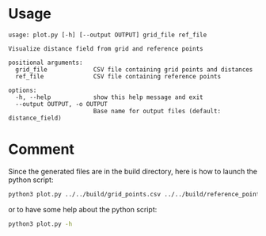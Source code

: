 # Usage
```
usage: plot.py [-h] [--output OUTPUT] grid_file ref_file

Visualize distance field from grid and reference points

positional arguments:
  grid_file             CSV file containing grid points and distances
  ref_file              CSV file containing reference points

options:
  -h, --help            show this help message and exit
  --output OUTPUT, -o OUTPUT
                        Base name for output files (default: distance_field)
```

# Comment
Since the generated files are in the build directory, here is how to launch the python script:
```bash
python3 plot.py ../../build/grid_points.csv ../../build/reference_points.csv
```

or to have some help about the python script:
```bash
python3 plot.py -h 
```
